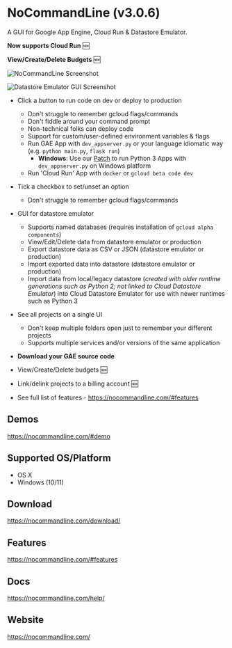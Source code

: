 # NoCommandLine (v3.0.6)

A GUI for Google App Engine, Cloud Run & Datastore Emulator. 

**Now supports Cloud Run**  :new:

**View/Create/Delete Budgets**  :new:

![NoCommandLine Screenshot](https://nocommandline.com/static/images/demo_app/NCL_HomePage_WithApps_1.png)

![Datastore Emulator GUI Screenshot](https://nocommandline.com/static/images/demo_datastore/NCL_DS_Home.png)



- Click a button to run code on dev or deploy to production 
    - Don't struggle to remember gcloud flags/commands 
    - Don't fiddle around your command prompt
    - Non-technical folks can deploy code
    - Support for custom/user-defined environment variables & flags 
    - Run GAE App with `dev_appserver.py` or your language idiomatic way (e.g. `python main.py`, `flask run`)
        - **Windows**: Use our <a href="https://github.com/NoCommandLine/dev_appserver-python3-windows/">Patch</a> to run Python 3 Apps with `dev_appserver.py` on Windows platform
    - Run  'Cloud Run' App with `docker` or `gcloud beta code dev`
    
- Tick a checkbox to set/unset an option
    - Don't struggle to remember gcloud flags/commands
- GUI for datastore emulator
    - Supports named databases (requires installation of `gcloud alpha components`) 
    - View/Edit/Delete data from datastore emulator or production
    - Export datastore data as CSV or JSON (datastore emulator or production) 
    - Import exported data into datastore (datastore emulator or production) 
    - Import data from local/legacy datastore (*created with older runtime generations such as Python 2; not linked to Cloud Datastore Emulator*) into Cloud Datastore Emulator for use with newer runtimes such as Python 3 
- See all projects on a single UI
    - Don't keep multiple folders open just to remember your different projects
    - Supports multiple services and/or versions of the same application 
- **Download your GAE source code**
- View/Create/Delete budgets :new:
- Link/delink projects to a billing account :new:
- See full list of features - https://nocommandline.com/#features
 


## Demos
https://nocommandline.com/#demo 

## Supported OS/Platform
- OS X
- Windows (10/11)

## Download
https://nocommandline.com/download/ 

## Features
https://nocommandline.com/#features

## Docs
https://nocommandline.com/help/

## Website
https://nocommandline.com/



